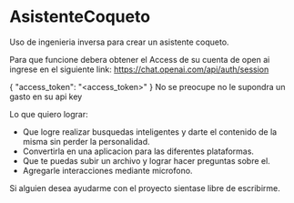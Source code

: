 # AsistenteCoqueto
Uso de ingenieria inversa para crear un asistente coqueto.

Para que funcione debera obtener el Access de su cuenta de open ai ingrese en el siguiente link:
https://chat.openai.com/api/auth/session

{
  "access_token": "<access_token>"
}
No se preocupe no le supondra un gasto en su api key 

Lo que quiero lograr:
- Que logre realizar busquedas inteligentes y darte el contenido de la misma sin perder la personalidad.
- Convertirla en una aplicacion para las diferentes plataformas.
- Que te puedas subir un archivo y lograr hacer preguntas sobre el.
- Agregarle interacciones mediante microfono.

Si alguien desea ayudarme con el proyecto sientase libre de escribirme.
